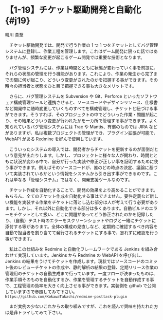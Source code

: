 # 【1-19】チケット駆動開発と自動化{#j19}

<div class="author">粉川 貴至</div>

　チケット駆動開発では、開発で行う作業の 1 つ 1 つをチケットとしてバグ管理システムに登録し、作業工程を管理します。これはゲーム開発に限った話ではありませんが、頻繁な変更が起こるゲーム開発では重要な技術となります。

　バグ管理システムには、作業は時間とともに状態が変わっていく事を前提に、それらの状態の管理を行う機能があります。これにより、作業の発生から完了までの間に何が起こり、どういう変更がされたのかを把握する事ができます。その時々の担当者と状態をひと目で把握できる事も大きなメリットです。

　さらに、バグ管理システムを Subversion や Git、Perforce といったソフトウェア構成管理ツールと連携させると、ソースコードやデザインリソース、仕様書など開発中に随時変更していくものすべてを構成管理し、チケットと紐づける事ができます。そうすれば、そのプロジェクトの中でどういった作業・問題が起こり、その結果どういう変更が行われたかを一カ所で管理する事ができます。よく知られているバグ管理システムには Trac や Mantis、有償のものでは JIRA などがありますが、私は複数プロジェクトの管理ができ、プラグイン拡張が可能で、WebAPI がある Redmine を好んで使用しています。

　こういったシステムの導入では、開発者からチケットを更新するのが面倒だという意見が出たりします。しかし、プロジェクトに様々な人が関わり、時間とともに状況が変わる中で、自分が行った実装や修正が正しい事を証明するために使う事ができます。例えばそのソースコードが、誰のどの時点の決定、議論に基づいて実装されているかという情報をシステムから引き出す事ができるのです。これは単なる「管理システム」ではなく、開発支援ツールなのです。

　チケット作成を自動化することで、開発の効果をより高めることができます。もちろん、全てのチケット作成を自動化する事はできません。要件定義など新しい機能を実装する作業をチケットに落とし込む部分は人が考えて行う必要があります。しかし、それ以外に自動化できる部分は多くあります。自動ビルドのエラーをチケットとして扱い、どこに問題があってどう修正されたのかを記録したり、（自動）テスト時のエラーをスクリーンショットやログと一緒にチケットに添付する等があります。全体の構成の見直しなど、定期的に確認するべき内容を自動で担当者を割り当てて発行されるチケットにする事で、忘れずに確認を行う事ができます。

　私はこの仕組みを Redmine と自動化フレームワークである Jenkins を組み合わせて実現しています。Jenkins から Redmine の WebAPI を呼び出し、Jenkins の結果をうけてチケットを作成します。現状ではソースコードのコミット後のレビューチケットの作成や、静的解析の結果の登録、定期リリース作業の管理用のチケットの自動生成まで行っています。一度フローが決まったものは、作業手順そのものを自動化するか、作業を管理するチケットを自動作成する事で、工程管理の効率を大きく向上させる事ができます。実装例を github で公開していますので参照してみて下さい。  
`https://github.com/KokawaTakashi/redmine-posttask-plugin`

　まだ実例の少ないこれからの取り組みですが、これを読んで興味を持たれた方は是非トライしてみて下さい。
